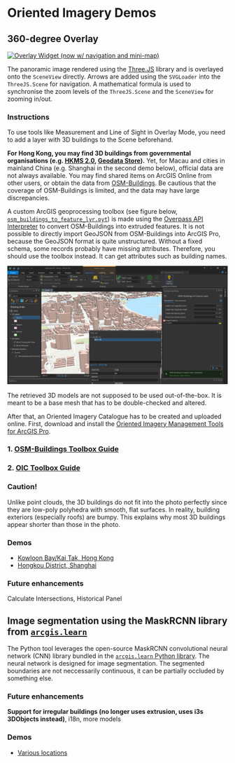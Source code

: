 # Oriented Imagery Demos

## 360-degree Overlay

[![Overlay Widget (now w/ navigation and mini-map)](https://img.youtube.com/vi/-D5tzqwLU70/0.jpg)](https://www.youtube.com/watch?v=-D5tzqwLU70 "Overlay Widget (now w/ navigation and mini-map)")

The panoramic image rendered using the [Three.JS](https://threejs.org/) library and is overlayed onto the `SceneView` directly. Arrows are added using the `SVGLoader` into the `ThreeJS.Scene` for navigation. A mathematical formula is used to synchronise the zoom levels of the `ThreeJS.Scene` and the `SceneView` for zooming in/out.

### Instructions
To use tools like Measurement and Line of Sight in Overlay Mode, you need to add a layer with 3D buildings to the Scene beforehand.

**For Hong Kong, you may find 3D buildings from governmental organisations (e.g. [HKMS 2.0](https://www.hkmapservice.gov.hk/OneStopSystem/home), [Geodata Store](https://geodata.gov.hk/)).** Yet, for Macau and cities in mainland China (e.g. Shanghai in the second demo below), official data are not always available. You may find shared items on ArcGIS Online from other users, or obtain the data from [OSM-Buildings](https://osmbuildings.org/). Be cautious that the coverage of OSM-Buildings is limited, and the data may have large discrepancies. 

<!-- getHeading prev, next
 -->
A custom ArcGIS geoprocessing toolbox (see figure below, [`osm_buildings_to_feature_lyr.pyt`](osm_buildings_to_feature_lyr.pyt)) is made using the [Overpass API Interpreter](https://lz4.overpass-api.de/api/interpreter) to convert OSM-Buildings into extruded features. It is not possible to directly import GeoJSON from OSM-Buildings into ArcGIS Pro, because the GeoJSON format is quite unstructured. Without a fixed schema, some records probably have missing attributes. Therefore, you should use the toolbox instead. It can get attributes such as building names.

![Fig. 1](img/osm_toolbox/get_buildings_in_any_city.png)

The retrieved 3D models are not supposed to be used out-of-the-box. It is meant to be a base mesh that has to be double-checked and altered.

After that, an Oriented Imagery Catalogue has to be created and uploaded online. First, download and install the [Oriented Imagery Management Tools for ArcGIS Pro](https://www.arcgis.com/home/item.html?id=36ee0bbedca64a5a8b68d7c69ab51728).

### 1. [OSM-Buildings Toolbox Guide](osm_toolbox_guide.md)
### 2. [OIC Toolbox Guide](oic_toolbox_guide.md)

### Caution!
Unlike point clouds, the 3D buildings do not fit into the photo perfectly since they are low-poly polyhedra with smooth, flat surfaces. In reality, building exteriors (especially roofs) are bumpy. This explains why most 3D buildings appear shorter than those in the photo.

### Demos
* [Kowloon Bay/Kai Tak, Hong Kong](https://dord.mynetgear.com/oic)
* [Hongkou District, Shanghai](https://dord.mynetgear.com/oicsh)

### Future enhancements
Calculate Intersections, Historical Panel

## Image segmentation using the MaskRCNN library from [`arcgis.learn`](https://developers.arcgis.com/python/api-reference/arcgis.learn.toc.html)

The Python tool leverages the open-source MaskRCNN convolutional neural network (CNN) library bundled in the [`arcgis.learn` Python library](https://developers.arcgis.com/python/api-reference/arcgis.learn.toc.html). The neural network is designed for image segmentation. The segmented boundaries are not neccessarily continuous, it can be partially occluded by something else.

### Future enhancements
**Support for irregular buildings (no longer uses extrusion, uses i3s 3DObjects instead)**, i18n, more models

### Demos
* [Various locations](https://dord.mynetgear.com/oiclayout)